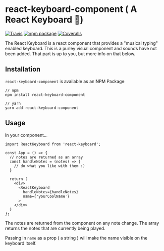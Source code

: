 # react-keyboard-component ( A React Keyboard 🎹)

[![Travis][build-badge]][build]
[![npm package][npm-badge]][npm]
[![Coveralls][coveralls-badge]][coveralls]

The React Keyboard is a react component that provides a "musical typing" enabled keyboard. This is a purley visual component and sounds have not been added. That part is up to you, but more info on that below.

## Installation

`react-keyboard-component` is available as an NPM Package

```
// npm
npm install react-keyboard-component

// yarn
yarn add react-keyboard-component
```

## Usage

In your component...

```
import ReactKeyboard from 'react-keyboard';

const App = () => {
  // notes are returned as an array
  const handleNotes = (notes) => {
    // do what you like with them :)
  }

  return (
    <div>
      <ReactKeyboard
        handleNotes={handleNotes}
        name={'yourCoolName'}
      >
    </div>
  )
};
```

The notes are returned from the component on any note change. The array returns the notes that are currently being played.

Passing in `name` as a prop ( a string ) will make the name visible on the keyboard itself.

[build-badge]: https://img.shields.io/travis/user/repo/master.png?style=flat-square
[build]: https://travis-ci.org/user/repo
[npm-badge]: https://img.shields.io/npm/v/npm-package.png?style=flat-square
[npm]: https://www.npmjs.org/package/npm-package
[coveralls-badge]: https://img.shields.io/coveralls/user/repo/master.png?style=flat-square
[coveralls]: https://coveralls.io/github/user/repo
